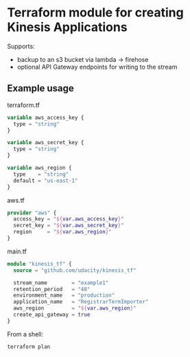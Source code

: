 # Terraform module for creating Kinesis Applications
Supports:
  - backup to an s3 bucket via lambda -> firehose
  - optional API Gateway endpoints for writing to the stream

## Example usage

terraform.tf
```terraform
variable aws_access_key {
  type = "string"
}

variable aws_secret_key {
  type = "string"
}

variable aws_region {
  type    = "string"
  default = "us-east-1"
}
```

aws.tf
```terraform
provider "aws" {
  access_key = "${var.aws_access_key}"
  secret_key = "${var.aws_secret_key}"
  region     = "${var.aws_region}"
}
```

main.tf
```terraform
module "kinesis_tf" {
  source = "github.com/udacity/kinesis_tf"

  stream_name        = "example1"
  retention_period   = "48"
  environment_name   = "production"
  application_name   = "RegistrarTermImporter"
  aws_region         = "${var.aws_region}"
  create_api_gateway = true
}
```

From a shell:
```bashp
terraform plan
```
